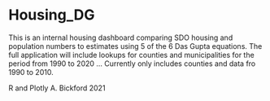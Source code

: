 # Housing_DG

This is an internal housing dashboard comparing SDO housing and population numbers to estimates using 5 of the 6 Das Gupta equations.  The full application will include lookups for counties and municipalities for the period from 1990 to 2020 ... Currently only includes counties and data fro 1990 to 2010.

R and Plotly
A. Bickford 2021
